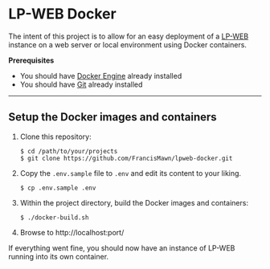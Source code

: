 # LP-WEB Docker
The intent of this project is to allow for an easy deployment of a [LP-WEB](https://dev.azure.com/CSPS-EFPC-UX/learning-platform/_git/lp-web) instance on a web server or local environment using Docker containers.

**Prerequisites**

- You should have [Docker Engine](https://docs.docker.com/engine/install/) already installed
- You should have [Git](https://git-scm.com/book/en/v2/Getting-Started-Installing-Git) already installed

---

## Setup the Docker images and containers
1. Clone this repository:
    ```shell
    $ cd /path/to/your/projects
    $ git clone https://github.com/FrancisMawn/lpweb-docker.git
    ```

2. Copy the `.env.sample` file to `.env` and edit its content to your liking.
    ```shell
    $ cp .env.sample .env
    ```

3. Within the project directory, build the Docker images and containers:
    ```shell
    $ ./docker-build.sh
    ```
4. Browse to http://localhost:port/

If everything went fine, you should now have an instance of LP-WEB running into its own container. 
